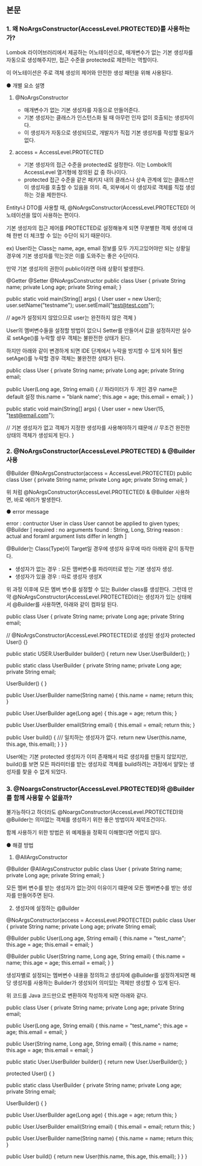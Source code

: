 ## 본문

### 1. 왜 NoArgsConstructor(AccessLevel.PROTECTED)를 사용하는가?

Lombok 라이어브러리에서 제공하는 어노테이션으로, 매개변수가 없는 기본 생성자를 자동으로 생성해주지만, 접근 수준을 protected로 제한하는 역할이다.

이 어노테이션은 주로 객체 생성의 제어와 안전한 생성 패턴을 위해 사용된다.

● 개별 요소 설명

1. @NoArgsConstructor
   - 매개변수가 없는 기본 생성자를 자동으로 만들어준다.
   - 기본 생성자는 클래스가 인스턴스화 될 때 아무런 인자 없이 호출되는 생성자이다.
   - 이 생성자가 자동으로 생성되므로, 개발자가 직접 기본 생성자를 작성할 필요가 없다.

2. access = AccessLevel.PROTECTED
   - 기본 생성자의 접근 수준을 protected로 설정한다. 이는 Lombok의 AccessLevel 열거형에 정의된 값 중 하나이다.
   - protected 접근 수준을 같은 패키지 내의 클래스나 상속 관계에 있는 클래스만 이 생성자를 호출할 수 있음을 의미.
   즉, 외부에서 이 생성자로 객체를 직접 생성하는 것을 제한한다. 

Entity나 DTO를 사용할 때, @NoArgsConstructor(AccessLevel.PROTECTED) 어노테이션을 많이 사용하는 편이다.

기본 생성자의 접근 제어를 PROTECTED로 설정해놓게 되면 무분별한 객체 생성에 대해 한번 더 체크할 수 있는 수단이 되기 때문이다.

ex) 
User라는 Class는 name, age, email 정보를 모두 가지고있어야만 되는 상황일 경우에 기본 생성자를 막는것은 이를 도와주는 좋은 수단이다.

만약 기본 생성자의 권한이 public이라면 아래 상황이 발생한다.

@Getter
@Setter
@NoArgsConstructor
public class User {
private String name;
private Long age;
private String email;
}

public static void main(String[] args) {
User user = new User();
user.setName("testname");
user.setEmail("test@test.com");

// age가 설정되지 않았으므로 user는 완전하지 않은 객체
}

User의 멤버변수들을 설정할 방법이 없으니 Setter를 만들어서 값을 설정하지만 실수로 setAge()를 누락할 셩우 객체는 불완전한 상태가 된다.

하지만 아래와 같이 변경하게 되면 IDE 단계에서 누락을 방지할 수 있게 되어 훨씬 setAge()를 누락할 경우 객체는 불완전한 상태가 된다.

public class User {
private String name;
private Long age;
private String email;

public User(Long age, String email) {
// 파라미터가 두 개인 경우 name은 default 설정
this.name = "blank name';
this.age = age;
this.email = email;
}
}

public static void main(String[] args) {
User user = new User(15, "test@email.com");

// 기본 생성자가 없고 객체가 지정한 생성자를 사용해야하기 떄문에 
// 무조건 완전한 상태의 객체가 생성되게 된다.
}

### 2. @NoArgsConstructor(AccessLevel.PROTECTED) & @Builder 사용

@Builder
@NoArgsConstructor(access = AccessLevel.PROTECTED)
public class User {
private String name;
private Long age;
private String email;
}

위 처럼 @NoArgsConstructor(AccessLevel.PROTECTED) & @Builder 사용하면, 바로 에러가 발생한다.

● error message

error : contructor User in class User cannot be applied to given types; @Builder
[
required : no arguments
found : String, Long, String
reason : actual and foraml argument lists differ in length
]

@Builder는 Class(Type)이 Target일 경우에 생성자 유무에 따라 아래와 같이 동작한다.

- 생성자가 없는 경우 : 모든 맴버변수를 파라미터로 받는 기본 생성자 생성.
- 생성자가 있을 경우 : 따로 생성자 생성X
  
위 과정 이후에 모든 멤버 변수를 설정할 수 있는 Builder class를 생성한다.
그런데 만약 @NoArgsConstructor(AccessLevel.PROTECTED)라는 생성자가 있는 상태에서 @Builder를 사용하면, 아래와 같이 컴파일 된다.

public class User {
private String name;
private Long age;
private String email;

// @NoArgsConstructor(AccessLevel.PROTECTED)로 생성된 생성자
protected User() {}

public static USER.UserBuilder builder() {
return new User.UserBuilder();
}

public static class UserBuilder {
private String name;
private Long age;
private String email;

UserBuilder() {
}

public User.UserBuilder name(String name) {
this.name = name;
return this;
}

public User.UserBuilder age(Long age) {
this.age = age;
return this;
}

public User.UserBuilder email(String email) {
this.email = email;
return this;
}

public User build() {
/// 일치하는 생성자가 없다.
return new User(this.name, this.age, this.email); 
}
}
}

User에는 기본 protected 생성자가 이미 존재해서 따로 생성자를 만들지 않았지만, build()를 보면 모든 파라미터를 받는 생성자로 객체를 build하려는 과정에서 알맞는 생성자를 찾을 수 없게 되었다.

### 3. @NoargsConstructor(AccessLevel.PROTECTED)와 @Builder를 함께  사용할 수 없을까?

불가능하다고 하더라도 @NoargsConstructor(AccessLevel.PROTECTED)와 @Builder는 의미없는 객체를 생성하기 위한 좋은 방법이자 제약조건이다.

함께 사용하기 위한 방법은 위 예제들을 정확히 이해했다면 어렵지 않다.

● 해결 방법

1. @AllArgsConstructor

@Builder
@AllArgsConstructor 
public class User {
private String name;
private Long age;
private String email;
}

모든 멤버 변수를 받는 생성자가 없는것이 이유이기 떄문에 모든 멤버변수를 받는 생성자를 만들어주면 된다.

2. 생성자에 설정하는 @Builder

@NoArgsConstructor(access = AccessLevel.PROTECTED)
public class User {
private String name;
private Long age;
private String email;

@Builder
public User(Long age, String email) {
this.name = "test_name";
this.age = age;
this.email = email;
}

@Builder
public User(String name, Long age, String email) {
this.name = name;
this.age = age;
this.email = email;
}
}

생성자별로 설정되는 멤버변수 내용을 정의하고 생성자에 @Builder를 설정하게되면 해당 생성자를 사용하는 Builder가 생성되어 의미있는 객체만 생성할 수 있게 된다.

위 코드를 Java 코드만으로 변환하여 작성하게 되면 아래와 같다.

public class User {
private String name;
private Long age;
private String email;

public User(Long age, String email) {
this.name = "test_name";
this.age = age;
this.email = email;
}

public User(String name, Long age, String email) {
this.name = name;
this.age = age;
this.email = email;
}

public static User.UserBuilder builder() {
return new User.UserBuilder();
}

protected User() {
}

public static class UserBuilder {
private String name;
private Long age;
private String email;

UserBuilder() {
}

public User.UserBuilder age(Long age) {
this.age = age;
return this;
}

public User.UserBuilder email(String email) {
this.email = email;
return this;
}

public User.UserBuilder name(String name) {
this.name = name;
return this;
}

public User build() {
return new User(this.name, this.age, this.email);
}
}
}

